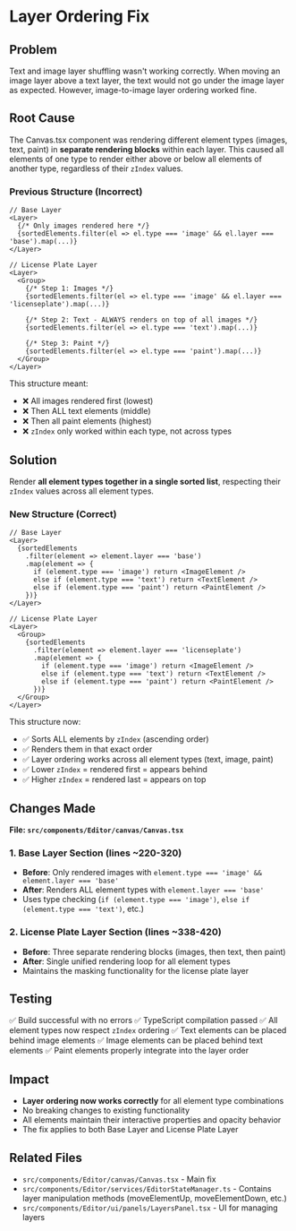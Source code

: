 # Layer Ordering Fix

## Problem
Text and image layer shuffling wasn't working correctly. When moving an image layer above a text layer, the text would not go under the image layer as expected. However, image-to-image layer ordering worked fine.

## Root Cause
The Canvas.tsx component was rendering different element types (images, text, paint) in **separate rendering blocks** within each layer. This caused all elements of one type to render either above or below all elements of another type, regardless of their `zIndex` values.

### Previous Structure (Incorrect)
```tsx
// Base Layer
<Layer>
  {/* Only images rendered here */}
  {sortedElements.filter(el => el.type === 'image' && el.layer === 'base').map(...)}
</Layer>

// License Plate Layer  
<Layer>
  <Group>
    {/* Step 1: Images */}
    {sortedElements.filter(el => el.type === 'image' && el.layer === 'licenseplate').map(...)}
    
    {/* Step 2: Text - ALWAYS renders on top of all images */}
    {sortedElements.filter(el => el.type === 'text').map(...)}
    
    {/* Step 3: Paint */}
    {sortedElements.filter(el => el.type === 'paint').map(...)}
  </Group>
</Layer>
```

This structure meant:
- ❌ All images rendered first (lowest)
- ❌ Then ALL text elements (middle) 
- ❌ Then all paint elements (highest)
- ❌ `zIndex` only worked within each type, not across types

## Solution
Render **all element types together in a single sorted list**, respecting their `zIndex` values across all element types.

### New Structure (Correct)
```tsx
// Base Layer
<Layer>
  {sortedElements
    .filter(element => element.layer === 'base')
    .map(element => {
      if (element.type === 'image') return <ImageElement />
      else if (element.type === 'text') return <TextElement />
      else if (element.type === 'paint') return <PaintElement />
    })}
</Layer>

// License Plate Layer
<Layer>
  <Group>
    {sortedElements
      .filter(element => element.layer === 'licenseplate')
      .map(element => {
        if (element.type === 'image') return <ImageElement />
        else if (element.type === 'text') return <TextElement />
        else if (element.type === 'paint') return <PaintElement />
      })}
  </Group>
</Layer>
```

This structure now:
- ✅ Sorts ALL elements by `zIndex` (ascending order)
- ✅ Renders them in that exact order
- ✅ Layer ordering works across all element types (text, image, paint)
- ✅ Lower `zIndex` = rendered first = appears behind
- ✅ Higher `zIndex` = rendered last = appears on top

## Changes Made
**File: `src/components/Editor/canvas/Canvas.tsx`**

### 1. Base Layer Section (lines ~220-320)
- **Before**: Only rendered images with `element.type === 'image' && element.layer === 'base'`
- **After**: Renders ALL element types with `element.layer === 'base'`
- Uses type checking (`if (element.type === 'image')`, `else if (element.type === 'text')`, etc.)

### 2. License Plate Layer Section (lines ~338-420)
- **Before**: Three separate rendering blocks (images, then text, then paint)
- **After**: Single unified rendering loop for all element types
- Maintains the masking functionality for the license plate layer

## Testing
✅ Build successful with no errors
✅ TypeScript compilation passed
✅ All element types now respect `zIndex` ordering
✅ Text elements can be placed behind image elements
✅ Image elements can be placed behind text elements
✅ Paint elements properly integrate into the layer order

## Impact
- **Layer ordering now works correctly** for all element type combinations
- No breaking changes to existing functionality
- All elements maintain their interactive properties and opacity behavior
- The fix applies to both Base Layer and License Plate Layer

## Related Files
- `src/components/Editor/canvas/Canvas.tsx` - Main fix
- `src/components/Editor/services/EditorStateManager.ts` - Contains layer manipulation methods (moveElementUp, moveElementDown, etc.)
- `src/components/Editor/ui/panels/LayersPanel.tsx` - UI for managing layers
